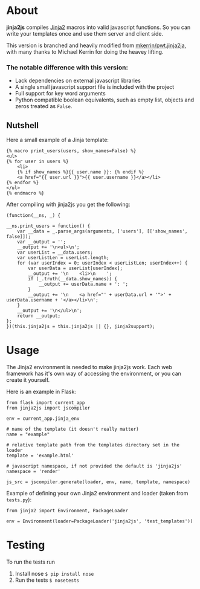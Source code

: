About
=====

**jinja2js** compiles [Jinja2](http://jinja.pocoo.org/docs/) macros into valid
javascript functions. So you can write your templates once and use them
server and client side.

This version is branched and heavily modified from
[mkerrin/pwt.jinja2ja](https://github.com/mkerrin/pwt.jinja2js), with many
thanks to Michael Kerrin for doing the heavey lifting.

### The notable difference with this version:

- Lack dependencies on external javascript libraries
- A single small javascript support file is included with the project
- Full support for key word arguments
- Python compatible boolean equivalents, such as empty list, objects and
  zeros treated as `False`.

Nutshell
--------

Here a small example of a Jinja template:

    {% macro print_users(users, show_names=False) %}
    <ul>
    {% for user in users %}
        <li>
        {% if show_names %}{{ user.name }}: {% endif %}
        <a href="{{ user.url }}">{{ user.username }}</a></li>
    {% endfor %}
    </ul>
    {% endmacro %}


After compiling with jinja2js you get the following:

    (function(__ns, _) {

    __ns.print_users = function() {
        var __data = _.parse_args(arguments, ['users'], [['show_names', false]]);
        var __output = '';
        __output += '\n<ul>\n';
        var userList = __data.users;
        var userListLen = userList.length;
        for (var userIndex = 0; userIndex < userListLen; userIndex++) {
            var userData = userList[userIndex];
            __output += '\n    <li>\n    ';
            if (_.truth(__data.show_names)) {
                __output += userData.name + ': ';
            }
            __output += '\n    <a href="' + userData.url + '">' + userData.username + '</a></li>\n';
        }
        __output += '\n</ul>\n';
        return __output;
    };
    })(this.jinja2js = this.jinja2js || {}, jinja2support);

Usage
=====

The Jinja2 environment is needed to make jinja2js work. Each web framework
has it's own way of accessing the environment, or you can create it yourself.

Here is an example in Flask:

    from flask import current_app
    from jinja2js import jscompiler

    env = current_app.jinja_env

    # name of the template (it doesn't really matter)
    name = "example"

    # relative template path from the templates directory set in the loader
    template = 'example.html'

    # javascript namespace, if not provided the default is 'jinja2js'
    namespace = 'render'

    js_src = jscompiler.generate(loader, env, name, template, namespace)


Example of defining your own Jinja2 environment and loader (taken from `tests.py`):

    from jinja2 import Environment, PackageLoader

    env = Environment(loader=PackageLoader('jinja2js', 'test_templates'))


Testing
=======

To run the tests run

1. Install nose `$ pip install nose`
2. Run the tests `$ nosetests`
